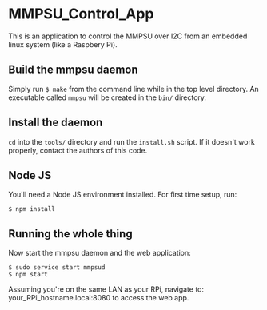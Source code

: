 # MMPSU_Control_App
This is an application to control the MMPSU over I2C from an embedded linux system (like a Raspbery Pi).

## Build the mmpsu daemon
Simply run `$ make` from the command line while in the top level directory. An executable called `mmpsu` will be created in the `bin/` directory.

## Install the daemon
`cd` into the `tools/` directory and run the `install.sh` script. If it doesn't work properly, contact the authors of this code.

## Node JS
You'll need a Node JS environment installed. For first time setup, run: 
```
$ npm install
```

## Running the whole thing
Now start the mmpsu daemon and the web application:
```
$ sudo service start mmpsud
$ npm start
```
Assuming you're on the same LAN as your RPi, navigate to: your_RPi_hostname.local:8080 to access the web app.